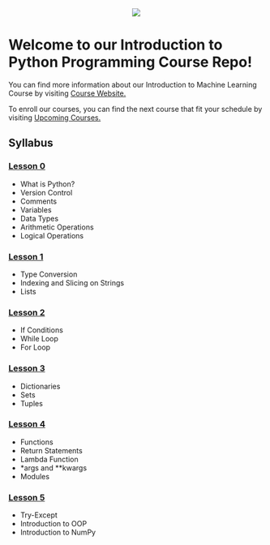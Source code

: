 <div align="center">
  <img src="https://github.com/globalaihub/introduction-to-machine-learning/blob/main/Decision%20Trees/img/logo.png">
</div>

# Welcome to our Introduction to Python Programming Course Repo!

You can find more information about our Introduction to Machine Learning Course by visiting [Course Website.](https://globalaihub.com/introduction-to-python-programming/)

To enroll our courses, you can find the next course that fit your schedule by visiting [Upcoming Courses.](https://globalaihub.com/upcoming-courses/)

## Syllabus

### [Lesson 0](https://github.com/omercengiz/PythonCourse/blob/master/Day0.ipynb)
- What is Python?
- Version Control
- Comments
- Variables
- Data Types
- Arithmetic Operations
- Logical Operations

### [Lesson 1](https://github.com/omercengiz/PythonCourse/blob/master/Day1.ipynb)
- Type Conversion
- Indexing and Slicing on Strings
- Lists

### [Lesson 2](https://github.com/omercengiz/PythonCourse/blob/master/Day2.ipynb)
- If Conditions
- While Loop
- For Loop

### [Lesson 3](https://github.com/omercengiz/PythonCourse/blob/master/Day3.ipynb)
- Dictionaries
- Sets
- Tuples

### [Lesson 4](https://github.com/omercengiz/PythonCourse/blob/master/Day4.ipynb)
- Functions
- Return Statements
- Lambda Function
- *args and **kwargs
- Modules


### [Lesson 5](https://github.com/omercengiz/PythonCourse/blob/master/Day5.ipynb)
- Try-Except
- Introduction to OOP
- Introduction to NumPy





